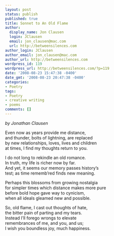 ```yaml
---
layout: post
status: publish
published: true
title: Sonnet to An Old Flame
author:
  display_name: Jon Clausen
  login: JClausen
  email: jon_clausen@mac.com
  url: http://betweensilences.com
author_login: JClausen
author_email: jon_clausen@mac.com
author_url: http://betweensilences.com
wordpress_id: 119
wordpress_url: http://betweensilences.com/?p=119
date: '2008-08-23 15:47:38 -0400'
date_gmt: '2008-08-23 20:47:38 -0400'
categories:
- Poetry
tags:
- Poetry
- creative writing
- poems
comments: []
---
```

<p><em>by Jonathan Clausen</em></p>
<p>Even now as years provide me distance,<br />
and thunder, bolts of lightning, are replaced<br />
by new relationships, loves, lives and children<br />
at times, I find my thoughts return to you.</p>
<p>I do not long to rekindle an old romance.<br />
In truth, my life is richer now by far.<br />
And yet, it seems our memory passes history’s<br />
test; as time rememb’red finds new meaning.</p>
<p>Perhaps this blossoms from growing nostalgia<br />
for simpler times which distance makes more pure<br />
before bold hope gave way to cynicism,<br />
when all ideals gleamed new and possible.</p>
<p>So, old flame, I cast out thoughts of hate,<br />
the bitter pain of parting and my tears.<br />
Instead I’ll forego wrongs to elevate<br />
remembrances of me, and you, and us;<br />
I wish you boundless joy, much happiness.</p>

